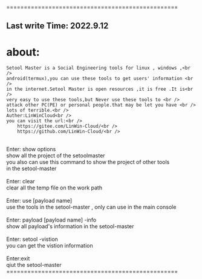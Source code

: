 =================================================
## Last write Time: 2022.9.12

# about:
    Setool Master is a Social Engineering tools for linux , windows ,<br />
    android(termux),you can use these tools to get users' information <br />
    in the internet.Setool Master is open resources ,it is free .It is<br />
    very easy to use these tools,but Never use these tools to <br />
    attack other PC(PE) or personal people.that may be let you have <br />
    lots of terrible.<br />
    Auther:LinWinCloud<br />
    you can visit the url:<br />
        https://gitee.com/LinWin-Cloud/<br />
        https://github.com/LinWin-Cloud/<br />
<br />
Enter:  show options     <br />
    show all the project of the setoolmaster<br />
    you also can use this command to show the project of other tools<br />
    in the setool-master<br />
<br />
Enter:  clear        <br />
    clear all the temp file on the work path<br />
<br />
Enter:  use [payload name]<br />
    use the tools in the setool-master , only can use in the main console<br />
<br />
Enter:  payload [payload name] -info<br />
    show all payload's information in the setool-master<br />
    <br />
Enter:  setool -vistion<br />
    you can get the vistion information<br />
<br />
Enter:exit<br />
    qiut the setool-master<br />
=================================================<br />
